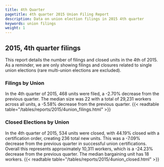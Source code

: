 ```yaml
---
title: 4th Quarter 
pagetitle: 4th quarter 2015 Union Filing Report
description: Data on union election filings in 2015 4th quarter 
keywords: union filings
weight: 1
---
```


## 2015, 4th quarter filings

This report details the number of filings and closed units in the 4th of 2015. As a reminder, we are only showing filings and closures related to single union elections (rare multi-union elections are excluded).

### Filings by Union
In the 4th quarter of 2015, 468 units were filed, a -2.70% decrease from the previous quarter. The median size was 22 with a total of 29,231 workers across all units, a -5.58% decrease from the previous quarter.
{{< readtable table="/tables/reports/2015/4union_filings.html" >}}

### Closed Elections by Union
In the 4th quarter of 2015, 534 units were closed, with 44.19% closed with a certification order, creating 236 total new units. This was a -7.09% decrease from the previous quarter in successful union certifications. Overall this represents approximately 10,311 workers, which is a -24.23% decrease from the previous quarter. The median bargaining unit has 18 workers.
{{< readtable table="/tables/reports/2015/4union_closed.html" >}}
